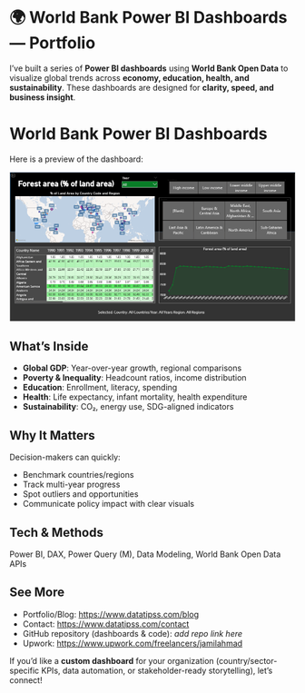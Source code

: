 
# 🌍 World Bank Power BI Dashboards — Portfolio

I’ve built a series of **Power BI dashboards** using **World Bank Open Data** to visualize global trends across **economy, education, health, and sustainability**. These dashboards are designed for **clarity, speed, and business insight**.

# World Bank Power BI Dashboards

Here is a preview of the dashboard:

![Dashboard Preview](Screenshot%202025-08-28%20235414.png)

## What’s Inside

- **Global GDP**: Year-over-year growth, regional comparisons
- **Poverty & Inequality**: Headcount ratios, income distribution
- **Education**: Enrollment, literacy, spending
- **Health**: Life expectancy, infant mortality, health expenditure
- **Sustainability**: CO₂, energy use, SDG-aligned indicators

## Why It Matters
Decision-makers can quickly:
- Benchmark countries/regions
- Track multi-year progress
- Spot outliers and opportunities
- Communicate policy impact with clear visuals

## Tech & Methods
Power BI, DAX, Power Query (M), Data Modeling, World Bank Open Data APIs

## See More
- Portfolio/Blog: https://www.datatipss.com/blog  
- Contact: https://www.datatipss.com/contact  
- GitHub repository (dashboards & code): _add repo link here_  
- Upwork: https://www.upwork.com/freelancers/jamilahmad

If you’d like a **custom dashboard** for your organization (country/sector-specific KPIs, data automation, or stakeholder-ready storytelling), let’s connect!
